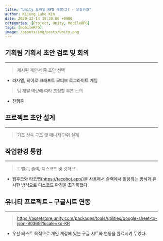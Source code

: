 ```yaml
---
title: "Unity 모바일 RPG 개발(2) - 오늘한일"
author: Kijung Luke Kim
date: 2020-12-14 18:30:00 +0900
categories: [Project, Unity, MobileRPG]
tags: [mobileRPG]
image: /assets/img/posts/Unity.png
---
```


##	기획팀 기획서 초안 검토 및 회의
---

>	제시된 제안서 중 초안 선택

- 라자엘, 히어로 크래프트 모티브 로그라이트 게임

>	팀 개발 역량에 따라 조정할 부분 논의

- 진행중

##	프로젝트 초안 설계
---

>	기초 상속 구조 및 매니저 단위 설계

##	작업환경 통합
---

>	트렐로, 슬랙, 디스코드 및 깃허브

- 웹후크와 타코앱(https://tacobot.app/)을 사용해서 슬랙에서 활용되는 방식과 유사한 방식으로 디스코드 환경을 초기화했다.

##	유니티 프로젝트 – 구글시트 연동
---

>   https://assetstore.unity.com/packages/tools/utilities/google-sheet-to-json-90369?locale=ko-KR

- 우선 테스트 목적으로 개인 계정에 있는 구글 시트와 연동을 완료시켜 두었다.